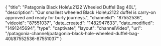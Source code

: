 {
    "title": "Patagonia Black Hole\u2122 Wheeled Duffel Bag 40L",
    "description": "Our smallest wheeled Black Hole\u2122 duffel is carry-on approved and ready for burly journeys.",
    "channelid": "87552536",
    "videoid": "87551037",
    "date_created": "1482947633",
    "date_modified": "1491245694",
    "type": "captivate",
    "layout": "channelVideo",
    "url": "\/patagonia-channel\/patagonia-black-hole-wheeled-duffel-bag-40l\/87552536-87551037"
}